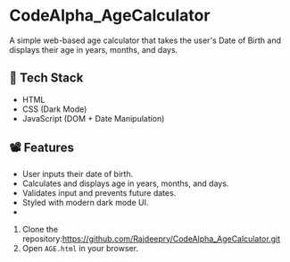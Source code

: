 # CodeAlpha_AgeCalculator
A simple web-based age calculator that takes the user's Date of Birth and displays their age in years, months, and days.
## 🔧 Tech Stack
- HTML
- CSS (Dark Mode)
- JavaScript (DOM + Date Manipulation)

## 📽️ Features
- User inputs their date of birth.
- Calculates and displays age in years, months, and days.
- Validates input and prevents future dates.
- Styled with modern dark mode UI.
- 
1. Clone the repository:https://github.com/Rajdeepry/CodeAlpha_AgeCalculator.git
2.  Open `AGE.html` in your browser.
